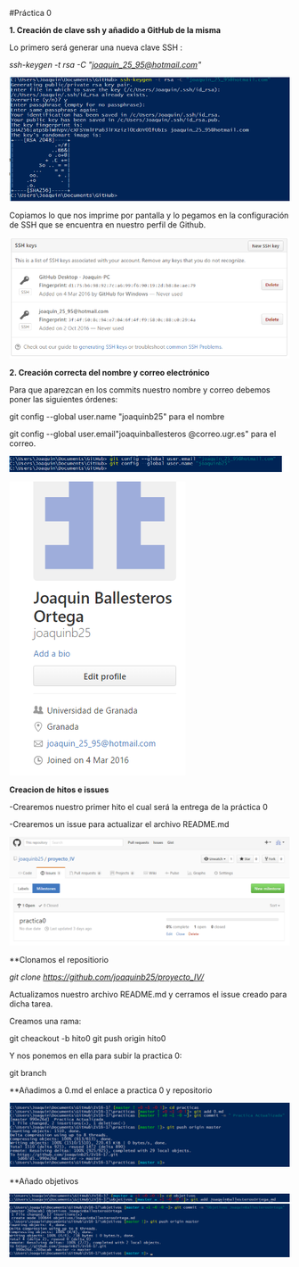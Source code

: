 
#Práctica 0

**1. Creación de clave ssh y añadido a GitHub de la misma**

Lo primero será generar una nueva clave SSH :

*ssh-keygen -t rsa -C "joaquin_25_95@hotmail.com"*


![SSH](https://github.com/joaquinb25/proyecto_IV/blob/hito0/imagenes/ssh1.png)


Copiamos lo que nos imprime por pantalla y lo pegamos en la configuración de SSH que se encuentra en nuestro perfil de Github. 


![SSH](https://github.com/joaquinb25/proyecto_IV/blob/hito0/imagenes/ssh0.png)



**2. Creación correcta del nombre y correo electrónico**

Para que aparezcan en los commits nuestro nombre y correo debemos poner las siguientes órdenes:

git config --global user.name "joaquinb25" para el nombre

git config --global user.email"joaquinballesteros @correo.ugr.es" para el correo.

![SSH](https://github.com/joaquinb25/proyecto_IV/blob/hito0/imagenes/ssh3.png)

![SSH](https://github.com/joaquinb25/proyecto_IV/blob/hito0/imagenes/correonombre.png)

**Creacion de hitos e issues**

-Crearemos nuestro primer hito el cual será la entrega de la práctica 0

-Crearemos un issue para actualizar el archivo README.md


![SSH](https://github.com/joaquinb25/proyecto_IV/blob/hito0/imagenes/ssh4.png)



**Clonamos el repositiorio

*git clone https://github.com/joaquinb25/proyecto_IV/*

Actualizamos nuestro archivo README.md y cerramos el issue creado para dicha tarea.

Creamos una rama:

git cheackout -b hito0
git push origin hito0

Y nos ponemos en ella para subir la practica 0:

git branch



**Añadimos a 0.md el enlace a practica 0 y repositorio


![hito0](https://github.com/joaquinb25/proyecto_IV/blob/hito0/imagenes/actualizado.png)


**Añado objetivos   

![hito0](https://github.com/joaquinb25/proyecto_IV/blob/hito0/imagenes/commit1.png)
![hito0](https://github.com/joaquinb25/proyecto_IV/blob/hito0/imagenes/commit2.png)




